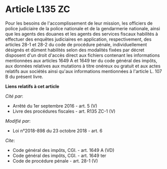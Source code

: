 # Article L135 ZC

Pour les besoins de l'accomplissement de leur mission, les officiers de police judiciaire de la police nationale et de la
gendarmerie nationale, ainsi que les agents des douanes et les agents des services fiscaux habilités à effectuer des enquêtes
judiciaires en application, respectivement, des articles 28-1 et 28-2 du code de procédure pénale, individuellement désignés
et dûment habilités selon des modalités fixées par décret disposent d'un droit d'accès direct aux fichiers contenant les
informations mentionnées aux articles 1649 A et 1649 ter du code général des impôts, aux données relatives aux mutations à
titre onéreux ou gratuit et aux actes relatifs aux sociétés ainsi qu'aux informations mentionnées à l'article L. 107 B du
présent livre.

**Liens relatifs à cet article**

_Cité par_:

  - Arrêté du 1er septembre 2016 - art. 5 (V)
  - Livre des procédures fiscales - art. R135 ZC-1 (V)

_Modifié par_:

  - Loi n°2018-898 du 23 octobre 2018 - art. 6

_Cite_:

  - Code général des impôts, CGI. - art. 1649 A (VD)
  - Code général des impôts, CGI. - art. 1649 ter
  - Code de procédure pénale - art. 28-1 (V)

